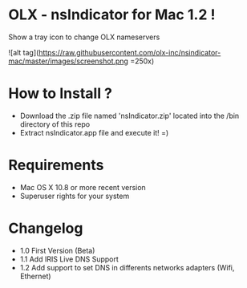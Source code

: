 OLX - nsIndicator for Mac 1.2 !
===============

Show a tray icon to change OLX nameservers

![alt tag](https://raw.githubusercontent.com/olx-inc/nsindicator-mac/master/images/screenshot.png =250x)

How to Install ?
===============

- Download the .zip file named 'nsIndicator.zip' located into the /bin directory of this repo
- Extract nsIndicator.app file and execute it! =)

Requirements
===============
- Mac OS X 10.8 or more recent version
- Superuser rights for your system

Changelog
===============
- 1.0 First Version (Beta)
- 1.1 Add IRIS Live DNS Support
- 1.2 Add support to set DNS in differents networks adapters (Wifi, Ethernet)
